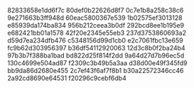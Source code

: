 82833658e1dd6f7c
80def0b22626d8f7
0c7e1b8a258c38c6
9e271663b3ff948d
60eac5800367e539
1b02575ef3013128
e85939da174ba834
956b212ceea3b0df
292bcd8ee1b195e9
e682421bb01a1578
42f20e2345e55eb3
237d3753860693a2
d59d7ea234dfb476
c5348156d99d1cb0
e2c7061fbc13e659
fc9b62d303956397
b36df54112920063
12d3c8b0f2ba24b4
97b3b7f388ba1bad
bd822d25f814f2dd
9a64d27d7b96ec5d
130c4699e504ad87
f2309c3b49b5a3aa
d38d00e49f345fd9
bb9da86d2680e455
2c7ef43f6af7f8b1
b30a22572346cc46
2a92cd8690e64531
f20296c9cebf6db4
